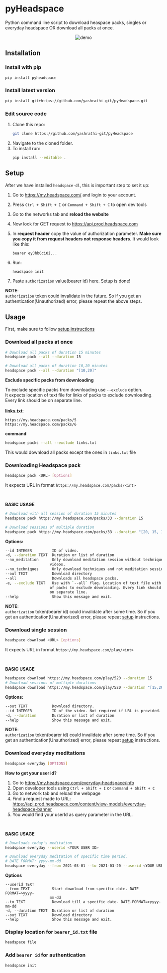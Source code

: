 # pyHeadspace
Python command line script to download heaspace packs, singles or everyday headspace OR download all packs at once.
<p align="center">
<img src = "https://raw.githubusercontent.com/yashrathi-git/headspace-dl/main/images/demo-f.gif" alt = "demo">
</p>


## Installation
### Install with pip
```sh
pip install pyheadspace
```
### Install latest version
```sh
pip install git+https://github.com/yashrathi-git/pyHeadspace.git
```
### Edit source code
1. Clone this repo:
   ```sh
   git clone https://github.com/yashrathi-git/pyHeadspace 
   ```
2. Navigate to the cloned folder.
3. To install run:
   ```sh
   pip install --editable .
   ```

## Setup
After we have installed `headspace-dl`, this is important step to set it up:

1. Go to https://my.headspace.com/ and login to your account.
2. Press `Ctrl + Shift + I` or `Command + Shift + C` to open dev tools
3. Go to the networks tab and **reload the website**
4. Now look for GET request to https://api.prod.headspace.com
5. In **request header** copy the value of authorization parameter. **Make sure you copy it from request headers not response headers**. It would look like this:
   ```
   bearer eyJhbGciOi...
   ```

6. Run:
   ```sh
   headspace init
   ```
7. Paste `authorization` value(bearer id) here. Setup is done!


**NOTE**:<br />
`authorization` token could invalidate in the future. So if you get an authentication(Unauthorized) error, please repeat the above steps. 

## Usage
First, make sure to follow <a href="#setup">setup instructions</a><br>
### Download all packs at once
```sh
# Download all packs of duration 15 minutes
headspace pack --all --duration 15

# Download all packs of duration 10,20 minutes
headspace pack --all --duration "[10,20]"
```
**Exclude specific packs from downloading**
<br />

To exclude specific packs from downloading use `--exclude` option.
<br />
It expects location of text file for links of packs to exclude downloading. Every link should be on separate line.<br><br>
**links.txt**:
```
https://my.headspace.com/packs/5
https://my.headspace.com/packs/6
```
**command**
```sh
headspace packs --all --exclude links.txt
```
This would download all packs except the ones in `links.txt` file

### Downloading Headspace pack
```sh
headspace pack <URL> [Options]
```
It expects URL in format `https://my.headspace.com/packs/<int>`

<br />

**BASIC USAGE**
```sh
# Download with all session of duration 15 minutes
headspace pack https://my.headspace.com/packs/33 --duration 15 

# Download sessions of multiple duration
headspace pack https://my.headspace.com/packs/33 --duration "[20, 15, 10]"    

```
**Options:**
```sh
--id INTEGER         ID of video.
-d, --duration TEXT  Duration or list of duration
--no_meditation      Only download meditation session without techniques
                    videos.
--no_techniques      Only download techniques and not meditation sessions.
--out TEXT           Download directory
--all                Downloads all headspace packs.
-e, --exclude TEXT   Use with `--all` flag. Location of text file with links
                    of packs to exclude downloading. Every link should be
                    on separate line.
--help               Show this message and exit.

```
**NOTE**:<br />
`authorization` token(bearer id) could invalidate after some time. So if you get an authentication(Unauthorized) error, please repeat <a href="#setup">setup</a> instructions.

### Download single session
```sh
headspace download <URL> [options]
```

It expects URL in format `https://my.headspace.com/play/<int>`

<br />

**BASIC USAGE**
```sh
headspace download https://my.headspace.com/play/520 --duration 15
# Download sessions of multiple durations
headspace download https://my.headspace.com/play/520 --duration "[15,20]"
```
**Options:**
```sh
--out TEXT           Download directory.
--id INTEGER         ID of the video. Not required if URL is provided.
-d, --duration       Duration or list of duration
--help               Show this message and exit.
```
**NOTE**:<br />
`authorization` token(bearer id) could invalidate after some time. So if you get an authentication(Unauthorized) error, please repeat <a href="#setup">setup</a> instructions.

### Download everyday meditations
```sh
headspace everyday [OPTIONS]
```
**How to get your user id?** <br>
1. Go to https://my.headspace.com/everyday-headspace/info
2. Open developer tools using `Ctrl + Shift + I` or `Command + Shift + C`
3. Go to network tab and reload the webpage
4. Find a request made to URL: https://api.prod.headspace.com/content/view-models/everyday-headspace-banner
5. You would find your userId as query parameter in the URL.
<br>

**BASIC USAGE**
```sh
# Downloads today's meditation
headspace everyday --userid <YOUR USER ID>

# Download everyday meditation of specific time period.
# DATE FORMAT: yyyy-mm-dd
headspace everyday --from 2021-03-01 --to 2021-03-20 --userid <YOUR USER ID>
```
**Options**
```
--userid TEXT
--from TEXT          Start download from specific date. DATE-FORMAT=>yyyy-
                    mm-dd
--to TEXT            Download till a specific date. DATE-FORMAT=>yyyy-mm-dd
-d, --duration TEXT  Duration or list of duration
--out TEXT           Download directory
--help               Show this message and exit.
```

### Display location for `bearer_id.txt` file
```sh
headspace file
```

### Add `bearer id` for authentication
```sh
headspace init
```
